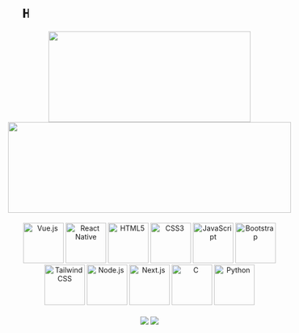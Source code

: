 # <div class="typing-effect">Hello World, I'm Leeh, be very welcome</div>

<div align="center" style="display: flex; justify-content: center; gap: 20px;">
  <a href="https://github.com/Adilla-rgp">
    <img height="180em" width="400em" src="https://github-readme-stats.vercel.app/api?username=Adilla-rgp&show_icons=true&theme=tokyonight&include_all_commits=true&count_private=true"/>
    <img height="180em" width="560em" src="https://github-readme-stats.vercel.app/api/top-langs/?username=Adilla-rgp&layout=compact&langs_count=6&theme=tokyonight"/>
  </a>
</div>

<div align="center" style="margin-top: 20px;">
  <img src="https://img.icons8.com/color/2x/vue-js.png" width="80" alt="Vue.js">
  <img src="https://upload.wikimedia.org/wikipedia/commons/thumb/a/a7/React-icon.svg/539px-React-icon.svg.png" width="80" alt="React Native">
  <img src="https://img.icons8.com/color/2x/html-5.png" width="80" alt="HTML5">
  <img src="https://img.icons8.com/color/2x/css3.png" width="80" alt="CSS3">
  <img src="https://static.vecteezy.com/system/resources/previews/027/127/560/non_2x/javascript-logo-javascript-icon-transparent-free-png.png" width="80" alt="JavaScript">
  <img src="https://img.icons8.com/color/2x/bootstrap.png" width="80" alt="Bootstrap">
  <img src="https://img.icons8.com/color/2x/tailwindcss.png" width="80" alt="TailwindCSS">
  <img src="https://img.icons8.com/color/2x/nodejs.png" width="80" alt="Node.js">
  <img src="https://img.icons8.com/color/2x/nextjs.png" width="80" alt="Next.js">
  <img src="https://img.icons8.com/color/2x/c-programming.png" width="80" alt="C">
  <img src="https://img.icons8.com/color/2x/python.png" width="80" alt="Python">
</div>

<div align="center" style="margin-top: 20px;"> 
  <a href="mailto:adillagomes3740@gmail.com"><img src="https://img.shields.io/badge/-Gmail-%23333?style=for-the-badge&logo=gmail&logoColor=white" target="_blank"></a>
  <a href="https://www.linkedin.com/in/adilla-gomes/" target="_blank"><img src="https://img.shields.io/badge/-LinkedIn-%230077B5?style=for-the-badge&logo=linkedin&logoColor=white" target="_blank"></a> 
</div>

<style>
.typing-effect {
  font-family: 'Courier New', Courier, monospace;
  white-space: nowrap;
  overflow: hidden;
  border-right: 3px solid;
  animation: typing 3.5s steps(40, end), blink-caret 0.75s step-end infinite;
}

@keyframes typing {
  from { width: 0; }
  to { width: 100%; }
}

@keyframes blink-caret {
  from, to { border-color: transparent; }
  50% { border-color: black; }
}
</style>
